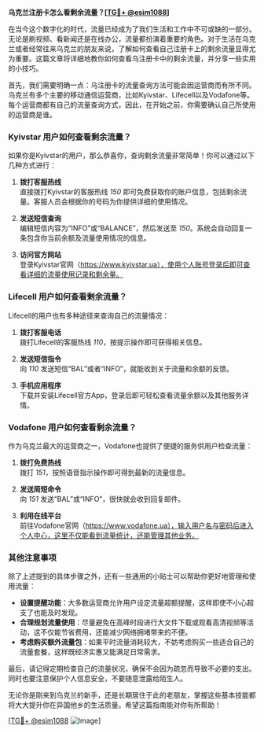 **乌克兰注册卡怎么看剩余流量？[[TG💪+ @esim1088](https://t.me/s/esim1088)]**

在当今这个数字化的时代，流量已经成为了我们生活和工作中不可或缺的一部分。无论是刷视频、看新闻还是在线办公，流量都扮演着重要的角色。对于生活在乌克兰或者经常往来乌克兰的朋友来说，了解如何查看自己注册卡上的剩余流量显得尤为重要。这篇文章将详细地教你如何查看乌注册卡中的剩余流量，并分享一些实用的小技巧。

首先，我们需要明确一点：乌注册卡的流量查询方法可能会因运营商而有所不同。乌克兰有多个主要的移动通信运营商，比如Kyivstar、Lifecell以及Vodafone等。每个运营商都有自己的流量查询方式，因此，在开始之前，你需要确认自己所使用的运营商是谁。

### Kyivstar 用户如何查看剩余流量？

如果你是Kyivstar的用户，那么恭喜你，查询剩余流量非常简单！你可以通过以下几种方式进行：

1. **拨打客服热线**  
   直接拨打Kyivstar的客服热线 *150* 即可免费获取你的账户信息，包括剩余流量。客服人员会根据你的号码为你提供详细的使用情况。

2. **发送短信查询**  
   编辑短信内容为“INFO”或“BALANCE”，然后发送至 *150*。系统会自动回复一条包含你当前余额及流量使用情况的信息。

3. **访问官方网站**  
   登录Kyivstar官网（https://www.kyivstar.ua），使用个人账号登录后即可查看详细的流量使用记录和剩余量。

### Lifecell 用户如何查看剩余流量？

Lifecell的用户也有多种途径来查询自己的流量情况：

1. **拨打客服电话**  
   拨打Lifecell的客服热线 *110*，按提示操作即可获得相关信息。

2. **发送短信指令**  
   向 *110* 发送短信“BAL”或者“INFO”，就能收到关于流量和余额的反馈。

3. **手机应用程序**  
   下载并安装Lifecell官方App，登录后即可轻松查看流量余额以及其他服务详情。

### Vodafone 用户如何查看剩余流量？

作为乌克兰最大的运营商之一，Vodafone也提供了便捷的服务供用户检查流量：

1. **拨打免费热线**  
   拨打 *151*，按照语音指示操作即可得到最新的流量信息。

2. **发送简短命令**  
   向 *151* 发送“BAL”或“INFO”，很快就会收到回复邮件。

3. **利用在线平台**  
   前往Vodafone官网（https://www.vodafone.ua），输入用户名与密码后进入个人中心，这里不仅能看到流量统计，还能管理其他业务。

### 其他注意事项

除了上述提到的具体步骤之外，还有一些通用的小贴士可以帮助你更好地管理和使用流量：

- **设置提醒功能**：大多数运营商允许用户设定流量超额提醒，这样即使不小心超支了也能及时发现。
- **合理规划流量使用**：尽量避免在高峰时段进行大文件下载或观看高清视频等活动，这不仅能节省费用，还能减少网络拥堵带来的不便。
- **考虑购买额外流量包**：如果平时流量消耗较大，不妨考虑购买一些适合自己的流量套餐，这样既经济实惠又能满足日常需求。

最后，请记得定期检查自己的流量状况，确保不会因为疏忽而导致不必要的支出。同时也要注意保护个人信息安全，不要随意泄露给陌生人。

无论你是刚来到乌克兰的新手，还是长期居住于此的老朋友，掌握这些基本技能都将大大提升你在异国他乡的生活质量。希望这篇指南能对你有所帮助！

[[TG💪+ @esim1088](https://t.me/s/esim1088) ![Image](https://i.postimg.cc/4NQfJmqS/Snipaste-2025-05-13-00-14-12.png)]